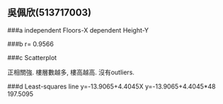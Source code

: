## 吳佩欣(513717003)

###a
independent	Floors-X
dependent	Height-Y

###b
r=	0.9566 

###c
Scatterplot


正相關強.
樓層數越多, 樓高越高.
沒有outliers.

###d
Least-squares line
y=-13.9065+4.4045X
y=-13.9065+4.4045*48
197.5095
